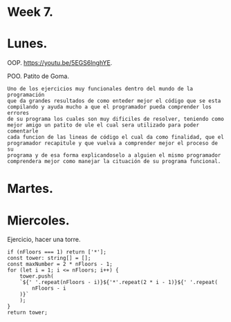 # Week 7.
# Lunes.
OOP.
https://youtu.be/5EGS6lnghYE.





POO. Patito de Goma.

    Uno de los ejercicios muy funcionales dentro del mundo de la programación
    que da grandes resultados de como enteder mejor el código que se esta
    compilando y ayuda mucho a que el programador pueda comprender los errores
    de su programa los cuales son muy dificiles de resolver, teniendo como 
    mejor amigo un patito de ule el cual sera utilizado para poder comentarle
    cada funcion de las lineas de código el cual da como finalidad, que el 
    programador recapitule y que vuelva a comprender mejor el proceso de su
    programa y de esa forma explicandoselo a alguien el mismo programador
    comprendera mejor como manejar la cituación de su programa funcional.

# Martes.


# Miercoles.

Ejercicio, hacer una torre.

    if (nFloors === 1) return ['*'];
    const tower: string[] = [];
    const maxNumber = 2 * nFloors - 1;
    for (let i = 1; i <= nFloors; i++) {
        tower.push(
        `${' '.repeat(nFloors - i)}${'*'.repeat(2 * i - 1)}${' '.repeat(
            nFloors - i
        )}`
        );
    }
    return tower;

